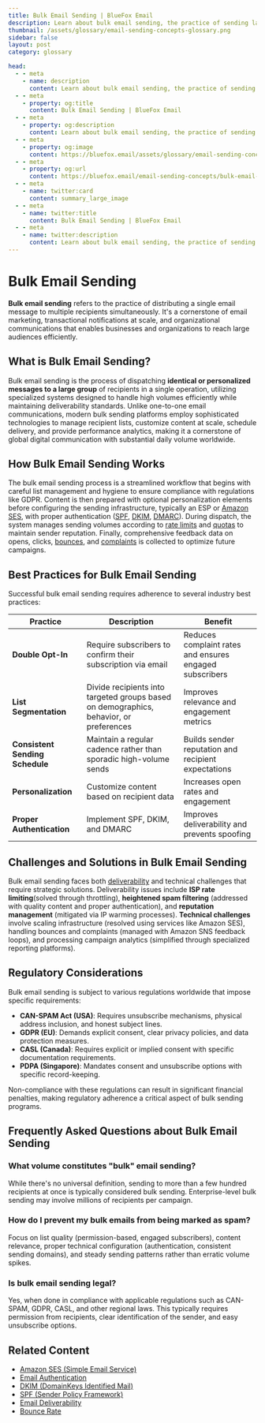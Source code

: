 ```yaml
---
title: Bulk Email Sending | BlueFox Email
description: Learn about bulk email sending, the practice of sending large volumes of emails to multiple recipients simultaneously, used for marketing campaigns, newsletters, and announcements.
thumbnail: /assets/glossary/email-sending-concepts-glossary.png
sidebar: false
layout: post
category: glossary

head:
  - - meta
    - name: description
      content: Learn about bulk email sending, the practice of sending large volumes of emails to multiple recipients simultaneously, used for marketing campaigns, newsletters, and announcements.
  - - meta
    - property: og:title
      content: Bulk Email Sending | BlueFox Email
  - - meta
    - property: og:description
      content: Learn about bulk email sending, the practice of sending large volumes of emails to multiple recipients simultaneously, used for marketing campaigns, newsletters, and announcements.
  - - meta
    - property: og:image
      content: https://bluefox.email/assets/glossary/email-sending-concepts-glossary.png
  - - meta
    - property: og:url
      content: https://bluefox.email/email-sending-concepts/bulk-email-sending
  - - meta
    - name: twitter:card
      content: summary_large_image
  - - meta
    - name: twitter:title
      content: Bulk Email Sending | BlueFox Email
  - - meta
    - name: twitter:description
      content: Learn about bulk email sending, the practice of sending large volumes of emails to multiple recipients simultaneously, used for marketing campaigns, newsletters, and announcements.
---
```


# Bulk Email Sending

**Bulk email sending** refers to the practice of distributing a single email message to multiple recipients simultaneously. It's a cornerstone of email marketing, transactional notifications at scale, and organizational communications that enables businesses and organizations to reach large audiences efficiently.

## What is Bulk Email Sending?

Bulk email sending is the process of dispatching **identical or personalized messages to a large group** of recipients in a single operation, utilizing specialized systems designed to handle high volumes efficiently while maintaining deliverability standards. Unlike one-to-one email communications, modern bulk sending platforms employ sophisticated technologies to manage recipient lists, customize content at scale, schedule delivery, and provide performance analytics, making it a cornerstone of global digital communication with substantial daily volume worldwide.

## How Bulk Email Sending Works

The bulk email sending process is a streamlined workflow that begins with careful list management and hygiene to ensure compliance with regulations like GDPR. Content is then prepared with optional personalization elements before configuring the sending infrastructure, typically an ESP or [Amazon SES](/aws-concepts/ses), with proper authentication ([SPF](/email-sending-concepts/spf), [DKIM](/email-sending-concepts/dkim), [DMARC](/email-sending-concepts/dmarc)). During dispatch, the system manages sending volumes according to [rate limits](/aws-concepts/ses-sending-rate) and [quotas](/aws-concepts/ses-sending-quota) to maintain sender reputation. Finally, comprehensive feedback data on opens, clicks, [bounces](/email-sending-concepts/bounces), and [complaints](/email-sending-concepts/complaints) is collected to optimize future campaigns.

## Best Practices for Bulk Email Sending

Successful bulk email sending requires adherence to several industry best practices:

| Practice | Description | Benefit |
|----------|-------------|---------|
| **Double Opt-In** | Require subscribers to confirm their subscription via email | Reduces complaint rates and ensures engaged subscribers |
| **List Segmentation** | Divide recipients into targeted groups based on demographics, behavior, or preferences | Improves relevance and engagement metrics |
| **Consistent Sending Schedule** | Maintain a regular cadence rather than sporadic high-volume sends | Builds sender reputation and recipient expectations |
| **Personalization** | Customize content based on recipient data | Increases open rates and engagement |
| **Proper Authentication** | Implement SPF, DKIM, and DMARC | Improves deliverability and prevents spoofing |

## Challenges and Solutions in Bulk Email Sending

Bulk email sending faces both [deliverability](/email-sending-concepts/deliverability.md) and technical challenges that require strategic solutions. Deliverability issues include **ISP rate limiting**(solved through throttling), **heightened spam filtering** (addressed with quality content and proper authentication), and **reputation management** (mitigated via IP warming processes). **Technical challenges** involve scaling infrastructure (resolved using services like Amazon SES), handling bounces and complaints (managed with Amazon SNS feedback loops), and processing campaign analytics (simplified through specialized reporting platforms).

## Regulatory Considerations

Bulk email sending is subject to various regulations worldwide that impose specific requirements:

- **CAN-SPAM Act (USA)**: Requires unsubscribe mechanisms, physical address inclusion, and honest subject lines.
- **GDPR (EU)**: Demands explicit consent, clear privacy policies, and data protection measures.
- **CASL (Canada)**: Requires explicit or implied consent with specific documentation requirements.
- **PDPA (Singapore)**: Mandates consent and unsubscribe options with specific record-keeping.

Non-compliance with these regulations can result in significant financial penalties, making regulatory adherence a critical aspect of bulk sending programs.

## Frequently Asked Questions about Bulk Email Sending

### What volume constitutes "bulk" email sending?

While there's no universal definition, sending to more than a few hundred recipients at once is typically considered bulk sending. Enterprise-level bulk sending may involve millions of recipients per campaign.

### How do I prevent my bulk emails from being marked as spam?

Focus on list quality (permission-based, engaged subscribers), content relevance, proper technical configuration (authentication, consistent sending domains), and steady sending patterns rather than erratic volume spikes.

### Is bulk email sending legal?

Yes, when done in compliance with applicable regulations such as CAN-SPAM, GDPR, CASL, and other regional laws. This typically requires permission from recipients, clear identification of the sender, and easy unsubscribe options.


## Related Content

- [Amazon SES (Simple Email Service)](/aws-concepts/ses)
- [Email Authentication](/email-sending-concepts/email-authentication)
- [DKIM (DomainKeys Identified Mail)](/email-sending-concepts/dkim)
- [SPF (Sender Policy Framework)](/email-sending-concepts/spf)
- [Email Deliverability](/email-sending-concepts/email-authentication)
- [Bounce Rate](/email-sending-concepts/bounce-rate)

<GlossaryCTA />
